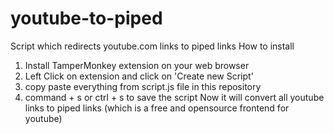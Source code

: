 # youtube-to-piped
Script which redirects youtube.com links to piped links 
How to install 
1. Install TamperMonkey extension on your web browser 
2. Left Click on extension and click on 'Create new Script'
3. copy paste everything from script.js file in this repository 
4. command + s or ctrl + s to save the script 
Now it will convert all youtube links to piped links (which is a free and opensource frontend for youtube) 
